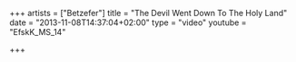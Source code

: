 +++
artists = ["Betzefer"]
title = "The Devil Went Down To The Holy Land"
date = "2013-11-08T14:37:04+02:00"
type = "video"
youtube = "EfskK_MS_14"

+++
